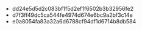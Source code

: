 - dd24e5d5d2c083bf1f5d2ef1f6502b3b32956fe2
- d7f3ff49dc5ca544fe4974d674e6bc9a2bf3c14e
- e0a8054fa83a32a6d6788cf94df1d6714b8db584